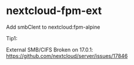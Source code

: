 # nextcloud-fpm-ext
Add smbClent to nextcloud:fpm-alpine

Tip1:

External SMB/CIFS Broken on 17.0.1: https://github.com/nextcloud/server/issues/17846
